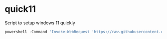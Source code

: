 # quick11
Script to setup windows 11 quickly

```powershell
powershell -Command "Invoke-WebRequest 'https://raw.githubusercontent.com/howzitcal/quick11/refs/heads/main/start.bat' -OutFile '$env:TEMP\temp_script.bat'; Start-Process '$env:TEMP\temp_script.bat'"
```
